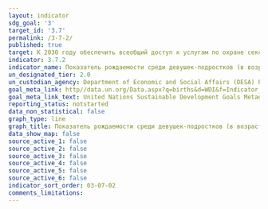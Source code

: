 ```yaml
---
layout: indicator
sdg_goal: '3'
target_id: '3.7'
permalink: /3-7-2/
published: true
target: К 2030 году обеспечить всеобщий доступ к услугам по охране сексуального и репродуктивного здоровья, включая услуги по планированию семьи, информирование и просвещение, и учет вопросов охраны репродуктивного здоровья в национальных стратегиях и программах
indicator: 3.7.2
indicator_name: Показатель рождаемости среди девушек-подростков (в возрасте от 10 до 14 лет; в возрасте от 15 до 19 лет) на 1000 женщин в данной возрастной группе
un_designated_tier: 2.0
un_custodian_agency: Department of Economic and Social Affairs (DESA) Population Division United Nations Population Fund (UNFPA )
goal_meta_link: http//data.un.org/Data.aspx?q=births&d=WDI&f=Indicator_Code%3aSP.ADO.TFRT
goal_meta_link_text: United Nations Sustainable Development Goals Metadata (PDF 90.8 KB)
reporting_status: notstarted
data_non_statistical: false
graph_type: line
graph_title: Показатель рождаемости среди девушек-подростков (в возрасте от 10 до 14 лет; в возрасте от 15 до 19 лет) на 1000 женщин в данной возрастной группе
data_show_map: false
source_active_1: false
source_active_2: false
source_active_3: false
source_active_4: false
source_active_5: false
source_active_6: false
indicator_sort_order: 03-07-02
comments_limitations: 
---
```

